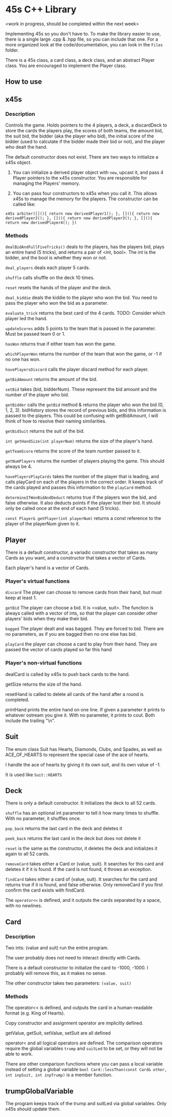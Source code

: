 # 45s C++ Library
<work in progress, should be completed within the next week>

Implementing 45s so you don't have to. To make the library easier to use, there is a single large .cpp & .hpp file, so you can include that one. For a more organized look at the code/documentation, you can look in the `Files` folder.

There is a 45s class, a card class, a deck class, and an abstract Player class. You are encouraged to implement the Player class.

## How to use
<put description of the example main>

## x45s
### Description
Controls the game. Holds pointers to the 4 players, a deck, a discardDeck to store the cards the players play, the scores of both teams, the amount bid, the suit bid, the bidder (aka the player who bid), the initial score of the bidder (used to calculate if the bidder made their bid or not), and the player who dealt the hand.

The default constructor does not exist. There are two ways to initialize a x45s object.

1. You can initialize a derived player object with `new`, upcast it, and pass 4 Player pointers to the x45s constructor. You are responsible for managing the Players' memory.

2. You can pass four constructors to x45s when you call it. This allows x45s to manage the memory for the players. The constructor can be called like:

`x45s arbiter([](){ return new derivedPlayer1(); }, [](){ return new derivedPlayer2(); }, [](){ return new derivedPlayer3(); }, [](){ return new derivedPlayer4(); })`

### Methods
`dealBidAndFullFiveTricks()` deals to the players, has the players bid, plays an entire hand (5 tricks), and returns a pair of <int, bool>. The int is the bidder, and the bool is whether they won or not.

`deal_players` deals each player 5 cards.

`shuffle` calls shuffle on the deck 10 times.

`reset` resets the hands of the player and the deck.

`deal_kiddie` deals the kiddie to the player who won the bid. You need to pass the player who won the bid as a parameter.

`evaluate_trick` returns the best card of the 4 cards. TODO: Consider which player led the hand.

`updateScores` adds 5 points to the team that is passed in the parameter. Must be passed team 0 or 1.

`hasWon` returns true if either team has won the game.

`whichPlayerWon` returns the number of the team that won the game, or -1 if no one has won.

`havePlayersDiscard` calls the player discard method for each player.

`getBidAmount` returns the amount of the bid.

`setBid` takes (bid, bidderNum). These represent the bid amount and the number of the player who bid.

`getBidder` calls the `getBid` method & returns the player who won the bid (0, 1, 2, 3). bidHistory stores the record of previous bids, and this information is passed to the players. This could be confusing with getBidAmount, I will think of how to resolve their naming similarities.

`getBidSuit` returns the suit of the bid.

`int getHandSize(int playerNum)` returns the size of the player's hand.

`getTeamScore` returns the score of the team number passed to it.

`getNumPlayers` returns the number of players playing the game. This should always be 4.

`havePlayersPlayCards` takes the number of the player that is leading, and calls playCard on each of the players in the correct order. It keeps track of the cards played and passes this information to the `playCard` method.

`determineIfWonBidAndDeduct` returns true if the players won the bid, and false otherwise. It also deducts points if the player lost their bid. It should only be called once at the end of each hand (5 tricks).

`const Player& getPlayer(int playerNum)` returns a const reference to the player of the playerNum given to it.

## Player
There is a default constructor, a variadic constructor that takes as many Cards as you want, and a constructor that takes a vector of Cards.

Each player's hand is a vector of Cards. 

### Player's virtual functions
`discard` The player can choose to remove cards from their hand, but must keep at least 1.

`getBid` The player can choose a bid. It is <value, suit>. The function is always called with a vector of ints, so that the player can consider other players' bids when they make their bid.

`bagged` The player dealt and was bagged. They are forced to bid. There are no parameters, as if you are bagged then no one else has bid.

`playCard` the player can choose a card to play from their hand. They are passed the vector of cards played so far this hand

### Player's non-virtual functions
dealCard is called by x45s to push back cards to the hand.

getSize returns the size of the hand.

resetHand is called to delete all cards of the hand after a round is completed.

printHand prints the entire hand on one line. If given a parameter it prints to whatever ostream you give it. With no parameter, it prints to cout. Both include the trailing "\n".

## Suit
The enum class Suit has Hearts, Diamonds, Clubs, and Spades, as well as ACE_OF_HEARTS to represent the special case of the ace of hearts.

I handle the ace of hearts by giving it its own suit, and its own value of -1.

It is used like `Suit::HEARTS`

## Deck
There is only a default constructor. It initializes the deck to all 52 cards.

`shuffle` has an optional int parameter to tell it how many times to shuffle. With no parameter, it shuffles once.

`pop_back` returns the last card in the deck and deletes it

`peek_back` returns the last card in the deck but does not delete it

`reset` is the same as the constructor, it deletes the deck and initializes it again to all 52 cards.

`removeCard` takes either a Card or (value, suit). It searches for this card and deletes it if it is found. If the card is not found, it throws an exception.

`findCard` takes either a card of (value, suit). It searches for the card and returns true if it is found, and false otherwise. Only removeCard if you first confirm the card exists with findCard.

The `operator<<` is defined, and it outputs the cards separated by a space, with no newlines.

## Card
### Description
Two ints: (value and suit) run the entire program.

The user probably does not need to interact directly with Cards.

There is a default constructor to initialize the card to -1000, -1000. I probably will remove this, as it makes no sense.

The other constructor takes two parameters: `(value, suit)`

### Methods
The operator<< is defined, and outputs the card in a human-readable format (e.g. King of Hearts).

Copy constructor and assignment operator are implicitly defined.

getValue, getSuit, setValue, setSuit are all defined

operator< and all logical operators are defined. The comparison operators require the global variables `trump` and `suitLed` to be set, or they will not be able to work. 

There are other comparison functions where you can pass a local variable instead of setting a global variable
`bool Card::lessThan(const Card& other, int inpSuit, int inpTrump)` is a member function.

## trumpGlobalVariable
The program keeps track of the trump and suitLed via global variables. Only x45s should update them.